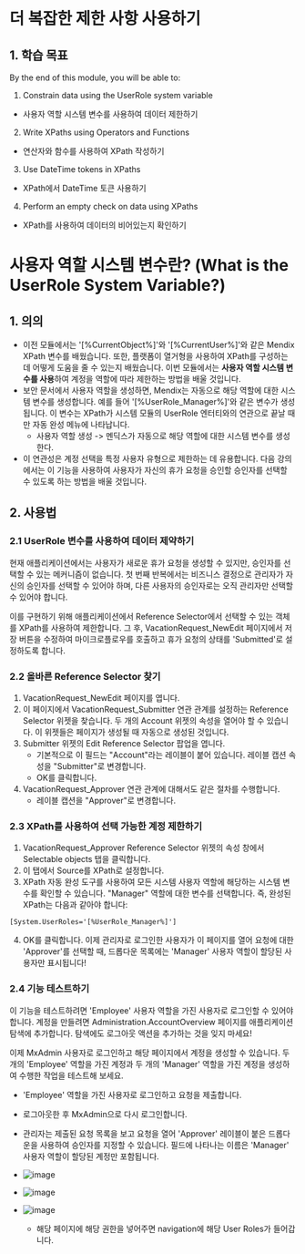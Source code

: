 # 더 복잡한 제한 사항 사용하기
## 1. 학습 목표
By the end of this module, you will be able to:
1. Constrain data using the UserRole system variable
- 사용자 역할 시스템 변수를 사용하여 데이터 제한하기
2. Write XPaths using Operators and Functions
- 연산자와 함수를 사용하여 XPath 작성하기
3. Use DateTime tokens in XPaths
- XPath에서 DateTime 토큰 사용하기
4. Perform an empty check on data using XPaths
- XPath를 사용하여 데이터의 비어있는지 확인하기

# 사용자 역할 시스템 변수란? (What is the UserRole System Variable?)
## 1. 의의
- 이전 모듈에서는 '[%CurrentObject%]'와 '[%CurrentUser%]'와 같은 Mendix XPath 변수를 배웠습니다. 또한, 플랫폼이 열거형을 사용하여 XPath를 구성하는 데 어떻게 도움을 줄 수 있는지 배웠습니다. 이번 모듈에서는 **사용자 역할 시스템 변수를 사용**하여 계정을 역할에 따라 제한하는 방법을 배울 것입니다.
- 보안 문서에서 사용자 역할을 생성하면, Mendix는 자동으로 해당 역할에 대한 시스템 변수를 생성합니다. 예를 들어 '[%UserRole_Manager%]'와 같은 변수가 생성됩니다. 이 변수는 XPath가 시스템 모듈의 UserRole 엔터티와의 연관으로 끝날 때만 자동 완성 메뉴에 나타납니다.
    - 사용자 역할 생성 -> 멘딕스가 자동으로 해당 역할에 대한 시스템 변수를 생성한다.
- 이 연관성은 계정 선택을 특정 사용자 유형으로 제한하는 데 유용합니다. 다음 강의에서는 이 기능을 사용하여 사용자가 자신의 휴가 요청을 승인할 승인자를 선택할 수 있도록 하는 방법을 배울 것입니다.
## 2. 사용법
### 2.1 UserRole 변수를 사용하여 데이터 제약하기
현재 애플리케이션에서는 사용자가 새로운 휴가 요청을 생성할 수 있지만, 승인자를 선택할 수 있는 메커니즘이 없습니다. 첫 번째 반복에서는 비즈니스 결정으로 관리자가 자신의 승인자를 선택할 수 있어야 하며, 다른 사용자의 승인자로는 오직 관리자만 선택할 수 있어야 합니다.

이를 구현하기 위해 애플리케이션에서 Reference Selector에서 선택할 수 있는 객체를 XPath를 사용하여 제한합니다. 그 후, VacationRequest_NewEdit 페이지에서 저장 버튼을 수정하여 마이크로플로우를 호출하고 휴가 요청의 상태를 'Submitted'로 설정하도록 합니다.

### 2.2 올바른 Reference Selector 찾기
1. VacationRequest_NewEdit 페이지를 엽니다.
2. 이 페이지에서 VacationRequest_Submitter 연관 관계를 설정하는 Reference Selector 위젯을 찾습니다. 두 개의 Account 위젯의 속성을 열어야 할 수 있습니다. 이 위젯들은 페이지가 생성될 때 자동으로 생성된 것입니다.
3. Submitter 위젯의 Edit Reference Selector 팝업을 엽니다.
    - 기본적으로 이 필드는 "Account"라는 레이블이 붙어 있습니다. 레이블 캡션 속성을 "Submitter"로 변경합니다.
    - OK를 클릭합니다.
4. VacationRequest_Approver 연관 관계에 대해서도 같은 절차를 수행합니다.
    - 레이블 캡션을 "Approver"로 변경합니다.

### 2.3 XPath를 사용하여 선택 가능한 계정 제한하기
1. VacationRequest_Approver Reference Selector 위젯의 속성 창에서 Selectable objects 탭을 클릭합니다.
2. 이 탭에서 Source를 XPath로 설정합니다.
3. XPath 자동 완성 도구를 사용하여 모든 시스템 사용자 역할에 해당하는 시스템 변수를 확인할 수 있습니다. "Manager" 역할에 대한 변수를 선택합니다. 즉, 완성된 XPath는 다음과 같아야 합니다:
```xpath
[System.UserRoles='[%UserRole_Manager%]']
```
4. OK를 클릭합니다.
이제 관리자로 로그인한 사용자가 이 페이지를 열어 요청에 대한 'Approver'를 선택할 때, 드롭다운 목록에는 'Manager' 사용자 역할이 할당된 사용자만 표시됩니다!

### 2.4 기능 테스트하기
이 기능을 테스트하려면 'Employee' 사용자 역할을 가진 사용자로 로그인할 수 있어야 합니다. 계정을 만들려면 Administration.AccountOverview 페이지를 애플리케이션 탐색에 추가합니다. 탐색에도 로그아웃 액션을 추가하는 것을 잊지 마세요!

이제 MxAdmin 사용자로 로그인하고 해당 페이지에서 계정을 생성할 수 있습니다. 두 개의 'Employee' 역할을 가진 계정과 두 개의 'Manager' 역할을 가진 계정을 생성하여 수행한 작업을 테스트해 보세요.

- 'Employee' 역할을 가진 사용자로 로그인하고 요청을 제출합니다.
- 로그아웃한 후 MxAdmin으로 다시 로그인합니다.
- 관리자는 제출된 요청 목록을 보고 요청을 열어 'Approver' 레이블이 붙은 드롭다운을 사용하여 승인자를 지정할 수 있습니다. 필드에 나타나는 이름은 'Manager' 사용자 역할이 할당된 계정만 포함됩니다.

- ![image](https://github.com/user-attachments/assets/7330b237-ac21-42c7-9977-e010ec103a4e)
- ![image](https://github.com/user-attachments/assets/23839218-9d5a-4a4a-b1e7-901564f6ea69)
- ![image](https://github.com/user-attachments/assets/532b421b-d6df-4921-928d-2df04d93e0e8)
    - 해당 페이지에 해당 권한을 넣어주면 navigation에 해당 User Roles가 들어갑니다.
 


